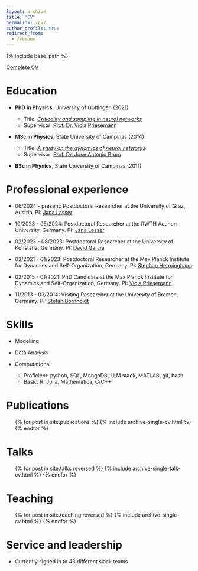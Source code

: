 ```yaml
---
layout: archive
title: "CV"
permalink: /cv/
author_profile: true
redirect_from:
  - /resume
---
```


{% include base_path %}

[Complete CV](http://joaopn.github.io/files/CV.pdf)

Education
======
* **PhD in Physics**, University of Göttingen (2021)
  * Title: [*Criticality and sampling in neural networks*](http://hdl.handle.net/21.11130/00-1735-0000-0005-1589-9)
  * Supervisor: [Prof. Dr. Viola Priesemann](http://www.viola-priesemann.de)
  
* **MSc in Physics**, State University of Campinas (2014)
  * Title: [*A study on the dynamics of neural networks*](http://joaopn.github.io/files/dissertations/MSc_Dissertation.pdf)
  * Supervisor: [Prof. Dr. Jose Antonio Brum](https://sites.ifi.unicamp.br/brum/en/)

* **BSc in Physics**, State University of Campinas (2011)


Professional experience
======

* 06/2024 - present: Postdoctoral Researcher at the University of Graz, Austria. PI: [Jana Lasser](https://janalasser.at/)

* 10/2023 - 05/2024: Postdoctoral Researcher at the RWTH Aachen University, Germany. PI: [Jana Lasser](https://janalasser.at/)

* 02/2023 - 08/2023: Postdoctoral Researcher at the University of Konstanz, Germany. PI: [David Garcia]((https://dgarcia.eu/))

* 02/2021 - 01/2023: Postdoctoral Researcher at the Max Planck Institute for Dynamics and Self-Organization, Germany. PI: [Stephan Herminghaus](https://www.ds.mpg.de/dcf)

* 02/2015 - 01/2021: PhD Candidate at the Max Planck Institute for Dynamics and Self-Organization, Germany. PI: [Viola Priesemann](https://www.viola-priesemann.de/)

* 11/2013 - 03/2014: Visiting Researcher at the University of Bremen, Germany. PI: [Stefan Bornholdt](http://www.itp.uni-bremen.de/complex/)


Skills
======

* Modelling

* Data Analysis

* Computational:
  * Proficient: python, SQL, MongoDB, LLM stack, MATLAB, git, bash
  * Basic: R, Julia, Mathematica, C/C++


Publications
======
  <ul>{% for post in site.publications %}
    {% include archive-single-cv.html %}
  {% endfor %}</ul>
  
Talks
======
  <ul>{% for post in site.talks reversed %}
    {% include archive-single-talk-cv.html  %}
  {% endfor %}</ul>
  
Teaching
======
  <ul>{% for post in site.teaching reversed %}
    {% include archive-single-cv.html %}
  {% endfor %}</ul>
  
Service and leadership
======
* Currently signed in to 43 different slack teams
